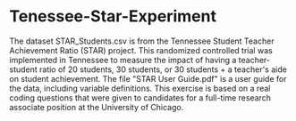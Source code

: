 # Tenessee-Star-Experiment
The dataset STAR_Students.csv is from the Tennessee Student Teacher Achievement Ratio (STAR) project. This randomized controlled trial was implemented in Tennessee to measure the impact of having a teacher-student ratio of 20 students, 30 students, or 30 students + a teacher's aide on student achievement. The file "STAR User Guide.pdf" is a user guide for the data, including variable definitions. This exercise is based on a real coding questions that were given to candidates for a full-time research associate position at the University of Chicago.
